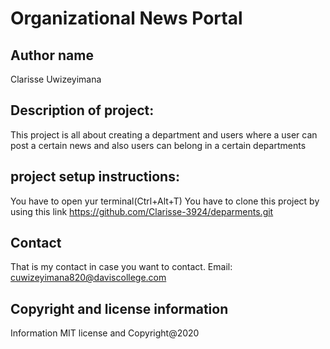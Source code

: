 # Organizational News Portal

## Author name 

Clarisse Uwizeyimana

## Description of project:

This project is all about creating a department and users where a user can post a certain news and also users can belong in a certain departments
## project setup instructions:

You have to open yur terminal(Ctrl+Alt+T) You have to clone this project by using this link 
https://github.com/Clarisse-3924/deparments.git
## Contact

That is my contact in case you want to contact. Email: cuwizeyimana820@daviscollege.com
## Copyright and license information
Information MIT license and Copyright@2020